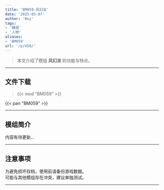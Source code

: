 ```yaml
---
title: 'BM059-风幻龙'
date: '2025-03-07'
author: 'Bny'
tags:
- '模组'
- '人物'
aliases:
- 'BM059'
url: '/p/458/'
---
```


> 本文介绍了模组 **风幻龙** 的功能与特点。

---

## 文件下载  

> {{< mod "BM059" >}}  

{{< pan "BM059" >}}  

---

## 模组简介

>  
内容有待更新...  

---

## 注意事项

>  
为避免损坏存档，使用前请备份游戏数据。  
可能与其他模组存在冲突，建议单独测试。  

---

